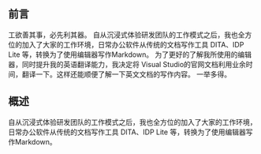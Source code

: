 ## 前言
工欲善其事，必先利其器。
自从沉浸式体验研发团队的工作模式之后，我也全方位的加入了大家的工作环境，日常办公软件从传统的文档写作工具 DITA、IDP Lite 等，转换为了使用编辑器写作Markdown。
为了更好的了解我所使用的编辑器，同时提升我的英语翻译能力，我决定将 Visual Studio的官网文档利用业余时间，翻译一下。这样还能顺便了解一下英文文档的写作内容。
一举多得。

## 概述



自从沉浸式体验研发团队的工作模式之后，我也全方位的加入了大家的工作环境，日常办公软件从传统的文档写作工具 DITA、IDP Lite 等，转换为了使用编辑器写作Markdown。

